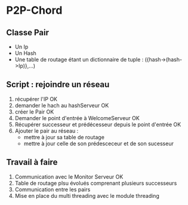 # P2P-Chord

## Classe Pair

- Un Ip
- Un Hash
- Une table de routage étant un dictionnaire de tuple : ({hash->(hash->Ip)},...)

## Script : rejoindre un réseau

1. récupérer l'IP OK 
2. demander le hach au hashServeur OK 
3. créer le Pair OK
4. Demander le point d'entrée à WelcomeServeur OK 
5. Récupérer successeur et prédécesseur depuis le point d'entrée OK
6. Ajouter le pair au réseau : 
    - mettre à jour sa table de routage
    - mettre à jour celle de son prédesceceur et de son sucesseur

## Travail à faire  

1. Communication avec le Monitor Serveur OK
2. Table de routage plsu évolués comprenant plusieurs successeurs
3. Communication entre les pairs 
4. Mise en place du multi threading avec le module threading
